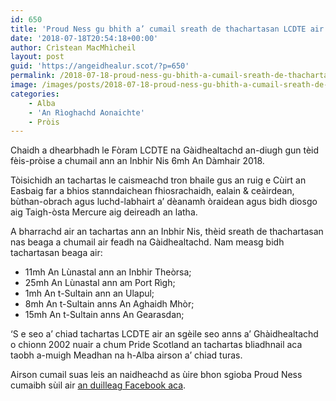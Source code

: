```yaml
---
id: 650
title: 'Proud Ness gu bhith a’ cumail sreath de thachartasan LCDTE air feadh na Ghàidhealtachd'
date: '2018-07-18T20:54:18+00:00'
author: Crìstean MacMhìcheil
layout: post
guid: 'https://angeidhealur.scot/?p=650'
permalink: /2018-07-18-proud-ness-gu-bhith-a-cumail-sreath-de-thachartasan-lcdte-air-feadh-na-ghaidhealtachd/
image: /images/posts/2018-07-18-proud-ness-gu-bhith-a-cumail-sreath-de-thachartasan-lcdte-air-feadh-na-ghaidhealtachd.webp
categories:
    - Alba
    - 'An Rìoghachd Aonaichte'
    - Pròis
---
```


Chaidh a dhearbhadh le Fòram LCDTE na Gàidhealtachd an-diugh gun tèid fèis-pròise a chumail ann an Inbhir Nis 6mh An Dàmhair 2018.

Tòisichidh an tachartas le caismeachd tron bhaile gus an ruig e Cùirt an Easbaig far a bhios stanndaichean fhiosrachaidh, ealain &amp; ceàirdean, bùthan-obrach agus luchd-labhairt a’ dèanamh òraidean agus bidh diosgo aig Taigh-òsta Mercure aig deireadh an latha.

A bharrachd air an tachartas ann an Inbhir Nis, thèid sreath de thachartasan nas beaga a chumail air feadh na Gàidhealtachd. Nam measg bidh tachartasan beaga air:

- 11mh An Lùnastal ann an Inbhir Theòrsa;
- 25mh An Lùnastal ann am Port Rìgh;
- 1mh An t-Sultain ann an Ulapul;
- 8mh An t-Sultain anns <span lang="gd">An Aghaidh Mhòr;</span>
- 15mh An t-Sultain anns An Gearasdan;

‘S e seo a’ chiad tachartas LCDTE air an sgèile seo anns a’ Ghàidhealtachd o chionn 2002 nuair a chum Pride Scotland an tachartas bliadhnail aca taobh a-muigh Meadhan na h-Alba airson a’ chiad turas.

Airson cumail suas leis an naidheachd as ùire bhon sgioba Proud Ness cumaibh sùil air [an duilleag Facebook aca](https://www.facebook.com/HighlandProudNess/).
